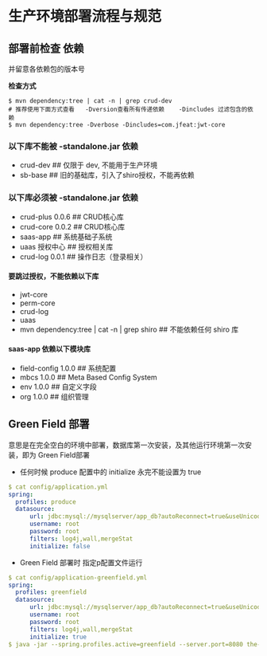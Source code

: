 # 生产环境部署流程与规范

## 部署前检查 依赖
并留意各依赖包的版本号

**检查方式**
```shell
$ mvn dependency:tree | cat -n | grep crud-dev
# 推荐使用下面方式查看   -Dversion查看所有传递依赖    -Dincludes 过滤包含的依赖 
$ mvn dependency:tree -Dverbose -Dincludes=com.jfeat:jwt-core
```

### 以下库不能被 **-standalone.jar** 依赖
- crud-dev   ## 仅限于 dev, 不能用于生产环境
- sb-base    ## 旧的基础库，引入了shiro授权，不能再依赖

### 以下库必须被 **-standalone.jar** 依赖
- crud-plus 0.0.6  ## CRUD核心库
- crud-core 0.0.2  ## CRUD核心库
- saas-app  ## 系统基础子系统
- uaas 授权中心    ## 授权相关库
- crud-log 0.0.1   ## 操作日志（登录相关）

#### 要跳过授权，不能依赖以下库
- jwt-core
- perm-core
- crud-log
- uaas
- mvn dependency:tree | cat -n | grep shiro  ## 不能依赖任何 shiro 库

#### saas-app 依赖以下模块库
- field-config 1.0.0  ## 系统配置
- mbcs 1.0.0  ## Meta Based Config System
- env 1.0.0   ## 自定义字段
- org 1.0.0   ## 组织管理


## Green Field 部署
意思是在完全空白的环境中部署，数据库第一次安装，及其他运行环境第一次安装，即为 Green Field部署

- 任何时候 produce 配置中的 initialize 永完不能设置为 true
```yaml
$ cat config/application.yml
spring:
  profiles: produce
  datasource:
      url: jdbc:mysql://mysqlserver/app_db?autoReconnect=true&useUnicode=true&characterEncoding=utf8&zeroDateTimeBehavior=convertToNull
      username: root
      password: root
      filters: log4j,wall,mergeStat
      initialize: false
```

- Green Field 部署时 指定p配置文件运行
```yaml
$ cat config/application-greenfield.yml
spring:
  profiles: greenfield
  datasource:
      url: jdbc:mysql://mysqlserver/app_db?autoReconnect=true&useUnicode=true&characterEncoding=utf8&zeroDateTimeBehavior=convertToNull
      username: root
      password: root
      filters: log4j,wall,mergeStat
      initialize: true
$ java -jar --spring.profiles.active=greenfield --server.port=8080 the-standalone-1.0.0.jar 
```

